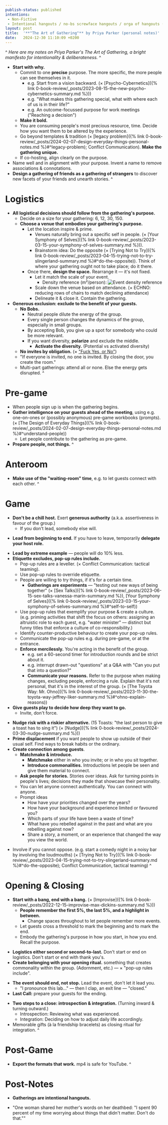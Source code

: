 ```yaml
---
publish-status: published
intentions:
 - Non-Fictive
 - Intentional hangouts / no-bs screwface hangouts / orga of hangouts (in view of non-fictive; x daily 1%)
layout: post
title:  '**"The Art of Gathering"** by Priya Parker (personal notes)'
date:   2024-12-30 11:10:09 +0200
---
```

^
*Here are my notes on Priya Parker's The Art of Gathering, a bright manifesto for intentionality & deliberateness.*
^
- **Start with why.**
	- Commit to one **precise** purpose. The more specific, the more people can see themselves in it.
		- e.g. Start from a vision backward. (× [Psycho-Cybernetics]({% link 0-book-review/_posts/2023-08-15-the-new-psycho-cybernetics-summary.md %}))
		* e.g. "What makes this gathering special, what with where each of us is in their life?"
		* e.g. An outcome-focussed purpose for work meetings ("Reaching a decision")
	* **Make it bold.**
	- You are consuming people's most precious resource, time. Decide how you want them to be altered by the experience.
	- Go beyond templates & tradition (× [legacy problem]({% link 0-book-review/_posts/2024-02-07-design-everyday-things-personal-notes.md %}#^legacy-problem); Conflict Communication). **Make the gathering unique.**
	* If co-hosting, align clearly on the purpose.
- Name well and in alignment with your purpose. Invent a name to remove associations & connotations.
- **Design a gathering of friends as a gathering of strangers** to discover new facets of your friends and unearth stories.
^
# Logistics
- **All logistical decisions should follow from the gathering's purpose.**
	* Decide on a size for your gathering: 6, 12, 30, 150.
	* **Choose a venue that embodies your gathering's purpose.**
		* Let the location inspire & prime.
			* Venues naturally bring out a specific self in people. (× [Your Symphony of Selves]({% link 0-book-review/_posts/2023-03-15-your-symphony-of-selves-summary.md %})).
			* Brainstorm idea: Do the opposite (× [Trying Not to Try]({% link 0-book-review/_posts/2023-04-15-trying-not-to-try-slingerland-summary.md %}#^do-the-opposite)). Think of where your gathering ought not to take place; do it there.
		* Once there, **design the space.** Rearrange it — it's not fixed.
			- Let it match the scale of your event.
				* Density reference (m²/person): ![Event density reference](https://xaxel.cc/assets/artofgathering_density.png)
			* Scale down the venue based on attendance. (× ECHNO: reducing rows of chairs to match declining attendance)
			* Delineate it & close it. Contain the gathering.
- **Generous exclusion: exclude to the benefit of your guests.**
	- **No Bobs.**
		* Neutral people dilute the energy of the group.
		* Every single person changes the dynamics of the group, especially in small groups.
		* By accepting Bob, you give up a spot for somebody who could be more relevant.
		* If you want diversity, **polarize** and exclude the middle.
			* **Activate the diversity.** (Potential vs activated diversity)
	* **No invites by obligation.** (× ["Fuck Yes, or No"](https://markmanson.net/fuck-yes))
	* "If everyone is invited, no one is invited. By closing the door, you create the room."
	* Multi-part gatherings: attend all or none. Else the energy gets disrupted.
^
# Pre-game
- When people sign up is when the gathering begins.
- **Gather intelligence on your guests ahead of the meeting**, using e.g. one-on-ones or (possibly anonymous) pre-game workbooks (prompts). (× [The Design of Everyday Things]({% link 0-book-review/_posts/2024-02-07-design-everyday-things-personal-notes.md %}#^understand-people))
	* Let people contribute to the gathering as pre-game.
- **Prepare people, not things.**
^
# Anteroom
* **Make use of the "waiting-room" time**, e.g. to let guests connect with each other.
^
# Game
- **Don't be a chill host.** Exert **generous authority** (a.k.a. assertiveness in favour of the group.)
	- If you don't lead, somebody else will.
* **Lead from beginning to end.** If you have to leave, temporarily **delegate your host role.**
- **Lead by extreme example** — people will do 10% less.
- <a name="^pop-up-rules"></a>**Etiquette excludes, pop-up rules include.**
	* <a name="^leveller"></a>Pop-up rules are a leveller. (× Conflict Communication: tactical teaming).
	- Use pop-up rules to override etiquette.
	- People are willing to try things, if it's for a certain time.
		- **Gatherings are experiments** — "testing out new ways of being together" (× [Sex Talks]({% link 0-book-review/_posts/2023-06-15-sex-talks-vanessa-marin-summary.md %}), [Your Symphony of Selves]({% link 0-book-review/_posts/2023-03-15-your-symphony-of-selves-summary.md %}#^self-to-self))
	* Use pop-up rules that exemplify your purpose & create a culture. (e.g. priming activities that shift the focus on others: assigning an altruistic role to each guest, e.g. "water minister" — distinct but funny titles that enforce a culture of co-responsibility.)
	- Identify counter-productive behaviour to create your pop-up rules.
	* Communicate the pop-up rules e.g. during pre-game, or at the entrance.
	* **Enforce mercilessly.** You're acting in the benefit of the group.
		* e.g. set a 60-second timer for introduction rounds and be strict about it.
		* e.g. interrupt drawn-out "questions" at a Q&A with "Can you put that into a question?"
		* **Communicate your reasons.** Refer to the purpose when making changes, excluding people, enforcing a rule. Explain that it's not personal, that it's in the interest of the group. (× [The Toyota Way: Mr. Ohno]({% link 0-book-review/_posts/2023-11-30-the-toyota-way-jeffrey-liker-summary.md %}#^ohno-explain-reasons))
- **Give guests play to decide how deep they want to go.**
	- Invite, don't force.
* **Nudge risk with a riskier alternative.** (15 Toasts: "the last person to give a toast has to sing it") (× [Nudge]({% link 0-book-review/_posts/2024-03-30-nudge-summary.md %}))
* **Prime displacement** if you want people to show up outside of their usual self. Find ways to break habits or the ordinary.
* **Create connection among guests**.
	* **Matchmake & introduce.**
		* **Matchmake** either in who you invite; or in who you sit together.
		* **Introduce commonalities.** Introductions let people be seen and give them material to connect.
	- **Ask people for stories.** Stories over ideas. Ask for turning points in people's lives; decisions they made that showcase their personality.
	* You can let anyone connect authentically. You can connect with anyone.
	- Prompt ideas
		- How have your priorities changed over the years?
		* How have your background and experience limited or favoured you?
		* Which parts of your life have been a waste of time?
		* What have you rebelled against in the past and what are you rebelling against now?
		* Share a story, a moment, or an experience that changed the way you view the world.
- Involve if you cannot oppose. (e.g. start a comedy night in a noisy bar by involving the loudmouths) (× [Trying Not to Try]({% link 0-book-review/_posts/2023-04-15-trying-not-to-try-slingerland-summary.md %}#^do-the-opposite); Conflict Communication, tactical teaming)
^
# Opening & Closing
* <a name="^bang"></a>**Start with a bang, end with a bang.** (× [Improvise]({% link 0-book-review/_posts/2022-12-15-improvise-max-dickins-summary.md %}))
	- **People remember the first 5%, the last 5%, and a highlight in between.**
		* Change spaces throughout to let people remember more events.
	- Let guests cross a threshold to mark the beginning and to mark the end.
	* Embody the gathering's purpose in how you start, in how you end. Recall the purpose.
- **Logistics either second or second-to-last.** Don't start or end on logistics. Don't start or end with thank you's.
- **Create belonging with your opening ritual.** something that creates commonality within the group. (Adornment, etc.) — × "pop-up rules include".
* <a name="^end-not-stop"></a>**The event should end, not stop.** Lead the event, don't let it lead you.
	- "I pronounce this lab..." — then I clap, an exit line — "closed."
* **Last Call:** prepare your guests for the ending.
- **Two steps to a close: introspection & integration.** (Turning inward & turning outward.)
	* Introspection: Reviewing what was experienced.
	* Integration: Deciding on how to adjust daily life accordingly.
- Memorable gifts (à la friendship bracelets) as closing ritual for integration.
^
# Post-Game
- **Export the formats that work.** mp4 is safe for YouTube.
^
# Post-Notes
- **Gatherings are intentional hangouts.**
* "One woman shared her mother's words on her deathbed: "I spent 90 percent of my time worrying about things that didn't matter. Don't do that.""